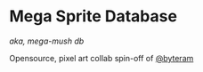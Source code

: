 # Mega Sprite Database
_aka, mega-mush db_

Opensource, pixel art collab spin-off of [@byteram](https://byteram.co)
